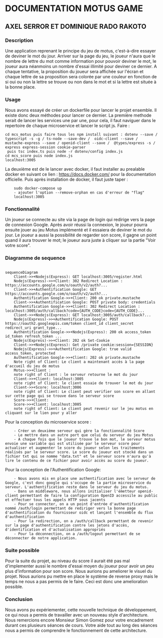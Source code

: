 # DOCUMENTATION MOTUS GAME

## AXEL SERROR ET DOMINIQUE RADO RAKOTO 

### Description
Une application reprenant le principe du jeu de motus, c'est-à-dire essayer de deviner le mot du jour. Arriver sur la page du jeu, le joueur n'aura que le nombre de lettre du mot comme information pour pouvoir deviner le mot, le joueur aura néanmoins un nombre d'essai illimité pour deviner ce dernier. A chaque tentative, la proposition du joueur sera affichée sur l'écran et chaque lettre de sa proposition sera colorée par une couleur en fonction de si oui ou non la lettre se trouve ou non dans le mot et si la lettre est située à la bonne place.

### Usage
Nous avons essayé de créer un dockerfile pour lancer le projet ensemble. Il existe donc deux méthodes pour lancer ce dernier.
La première methode serait de lancer les services une par une, pour cela, il faut naviguer dans le repertoire de chaque microservice et lancer le script js.
Faire :

```
cd mcs_motus puis faire tous les npm install suivant : dotenv --save / typescript -s -g / ts-node --save-dev /  oidc-client --save / mustache-express --save / openid-client --save /  @types/express -s / express express-session cookie-parser
 puis tsc index.ts puis node -r dotenv/config index.js
cd mcs_score puis node index.js
localhost:3005
```

La deuxième est de le lancer avec docker, il faut installer au prealable docker en suivant ce lien : https://docs.docker.com/ pour la documentation officielle.
Puis après installation de docker, il faut juste taper :
 
```
    sudo docker-compose up
    - ajouter l'option --remove-orphan en cas d'erreur de "flag"
    localhost:3005

```

### Fonctionnalité

Un joueur se connecte au site via la page de login qui redirige vers la page de connexion Google. Après avoir réussi la connexion, le joueur pourra ensuite jouer au jeu Motus implémenté et il essaiera de deviner le mot du jour.
Le joueur a aussi la possibilité de regarder son score, il gagne un point quand il aura trouver le mot; le joueur aura juste à cliquer sur la partie "Voir votre score".

### Diagramme de sequence

```mermaid

sequenceDiagram
    Client->>+Nodejs(Express): GET localhost:3005/register.html
    Nodejs(Express)->>+Client: 302 Redirect Location : https://accounts.google.com/o/oauth/v2/auth?...
    Client->>+Authentification Google: GET https://accounts.google.com/o/oauth/v2/auth?...
    Authentification Google->>+Client: 200 ok private.mustache
    Client->>+Authentification Google: POST private body: credentials
    Authentification Google->>+Client: 302 Redirect Location : localhost:3005/auth/callback?code={AUTH_CODE}code={AUTH_CODE}...
    Client->>+Nodejs(Express): GET localhost:3005/auth/callback?...
    Nodejs(Express)->>+Authentification Google: POST https://oauth2.googleapis.com/token client_id client_secret redirect_uri grant_type...
    Authentification Google->>+Nodejs(Express): 200 ok access_token id_token refresh_token ...
    Nodejs(Express)->>+Client: 202 ok Set-Cookie
    Client->>+Nodejs(Express): Get /private cookie:session={SESSION}
    Nodejs(Express)->>+Authentification Google: true valid access_token, protected 
    Authentification Google->>+Client: 202 ok private.mustache
    Note right of Client: Le client a maintenant accès à la page d'accueil du jeu de motus
    Motus->>+Client : 
    note right of Client : le serveur retourne le mot du jour
    Client->>+Client: localhost:3005
    note right of Client: le client essaie de trouver le mot du jour
    Client->>+Score: localhost:3006
    note right of Client: Le client peut verifier son score en allant sur cette page qui se trouve dans le serveur score
    Score->>+Client: 
    Score->>+Client: localhost:3005
    note right of Client: Le client peut revenir sur le jeu motus en cliquant sur le lien pour y aller
 ```
Pour la conception du microservice score : 

```
    - Créer un deuxième serveur qui gère la fonctionnalité Score
    - Le mettre dans un autre port que celui du serveur du jeu Motus
    - A chaque fois que le joueur trouve le bon mot, le serveur motus envoie une variable qui est utilisée par le serveur score pour actualiser et augmenter le score du joueur selon les traitements réalisés par le serveur score. Le score du joueur est stocké dans un fichier txt qui se nomme "data.txt" et le serveur score n'aura qu'à lire le contenu de ce fichier pour avoir accès au score du joueur.

```
Pour la conception de l'Authentification Google: 

```
    - Nous avons mis en place une authentification avec le serveur de Google, c'est donc google qui s'occupe de la partie microservice du serveur. L'authentification reste dans le serveur du jeu du motus.
    - Dans un middleware, nous allons initialiser l'émetteur openid-client permettant de faire la configuration OpenID accessile au public et effectuer tous les appels HTTP sous jacents
    - Pour se connecter, on a un point d'entrée d'authentification nommé /auth/login permettant de rediriger vers la bonne page d'authentification du fournisseur oidc et lançant l'ensemble du flux d'authentification
    - Pour la redirection, on a /auth/callback permettant de revenir sur la page d'authentification contre les jetons d'accès, d'identification et d'actualisation appropriés
    - Pour la déconnection, on a /auth/logout permettant de se déconnecter de notre application.

```

### Suite possible

Pour la suite du projet, au niveau du score il aurait été pas mal d'implementer aussi le nombre d'essai moyen du joueur pour avoir un peu plus d'information pour son score.
Nous aurions pu ameliorer le visuel du projet.
Nous aurions pu mettre en place le système de reverse proxy mais le temps ne nous a pas permis de le faire. Ceci est donc une amelioration possible.

### Conclusion
Nous avons pu expériementer, cette nouvelle technique de développement, ce qui nous a permis de travailler avec un nouveau style d'architecture.
Nous remercions encore Monsieur Simon Gomez pour votre encadrement durant ces plusieurs séances de cours. Votre aide tout au long des séances nous a permis de comprendre le fonctionnement de cette architecture.